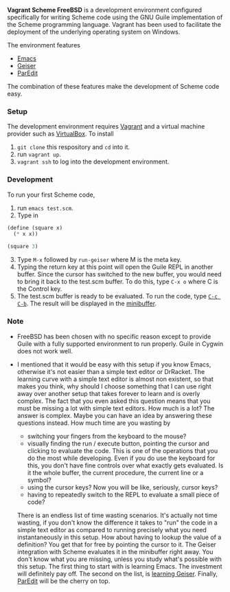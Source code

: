 **Vagrant Scheme FreeBSD** is a development environment configured specifically for writing Scheme code using the 
GNU Guile implementation of the Scheme programming language. Vagrant has been used to facilitate the deployment of the underlying
operating system on Windows. 

The environment features
- [Emacs](https://www.gnu.org/software/emacs/)
- [Geiser](http://www.nongnu.org/geiser/)
- [ParEdit](https://www.emacswiki.org/emacs/ParEdit)

The combination of these features make the development of Scheme code easy.

### Setup
The development environment requires [Vagrant](https://www.vagrantup.com/) and a virtual machine provider such as 
[VirtualBox](https://www.virtualbox.org/). 
To install
1. `git clone` this respository and `cd` into it. 
2. run `vagrant up`.
3. `vagrant ssh` to log into the development environment.

### Development
To run your first Scheme code, 
1. run `emacs test.scm`.
2. Type in 
```Scheme
(define (square x)
  (* x x))

(square 3)
```
3. Type `M-x` followed by `run-geiser` where M is the meta key.
4. Typing the return key at this point will open the Guile REPL in another buffer. Since the cursor has switched to the new buffer,
you would need to bring it back to the test.scm buffer. To do this, type `C-x o` where C is the Control key.
5. The test.scm buffer is ready to be evaluated. To run the code, type [`C-c C-b`](http://www.nongnu.org/geiser/geiser_5.html).
The result will be displayed in the [minibuffer](https://www.emacswiki.org/emacs/MiniBuffer#minibuffer).

### Note 

- FreeBSD has been chosen with no specific reason except to provide Guile with a fully supported environment
to run properly. Guile in Cygwin does not work well.
- I mentioned that it would be easy with this setup if you know Emacs, otherwise it's not easier than a simple text editor
or DrRacket. The learning curve with a simple text editor is almost non existent, so that makes you think, why should I choose
something that I can use right away over another setup that takes forever to learn and is overly complex. The fact that you 
even asked this question means that you must be missing a lot with simple text editors. How much is a lot? The answer is complex. Maybe
 you can have an idea by answering these questions instead. How much time are you wasting by 
  - switching your fingers from the keyboard to the mouse?
  - visually finding the run / execute button, pointing the cursor and clicking to evaluate the code. This is one of the operations
 that you do the most while developing. Even if you do use the keyboard for this, you don't have fine controls over what exactly
 gets evaluated. Is it the whole buffer, the current procedure, the current line or a symbol?
  - using the cursor keys? Now you will be like, seriously, cursor keys?
  - having to repeatedly switch to the REPL to evaluate a small piece of code?

  There is an endless list of time wasting scenarios. It's actually not time wasting, if you don't know the difference it takes
to "run" the code in a simple text editor as compared to running precisely what you need instantaneously in this setup. How about
having to lookup the value of a definition? You get that for free by pointing the cursor to it. The Geiser integration with Scheme 
evaluates it in the minibuffer right away. You don't know what you are missing, unless you study what's possible with this setup. 
The first thing to start with is learning Emacs. The investment will definitely pay off. The second on the list, is 
[learning Geiser](http://www.nongnu.org/geiser/geiser_5.html#Cheat-sheet). Finally, [ParEdit](http://emacsrocks.com/e14.html)
will be the cherry on top.
